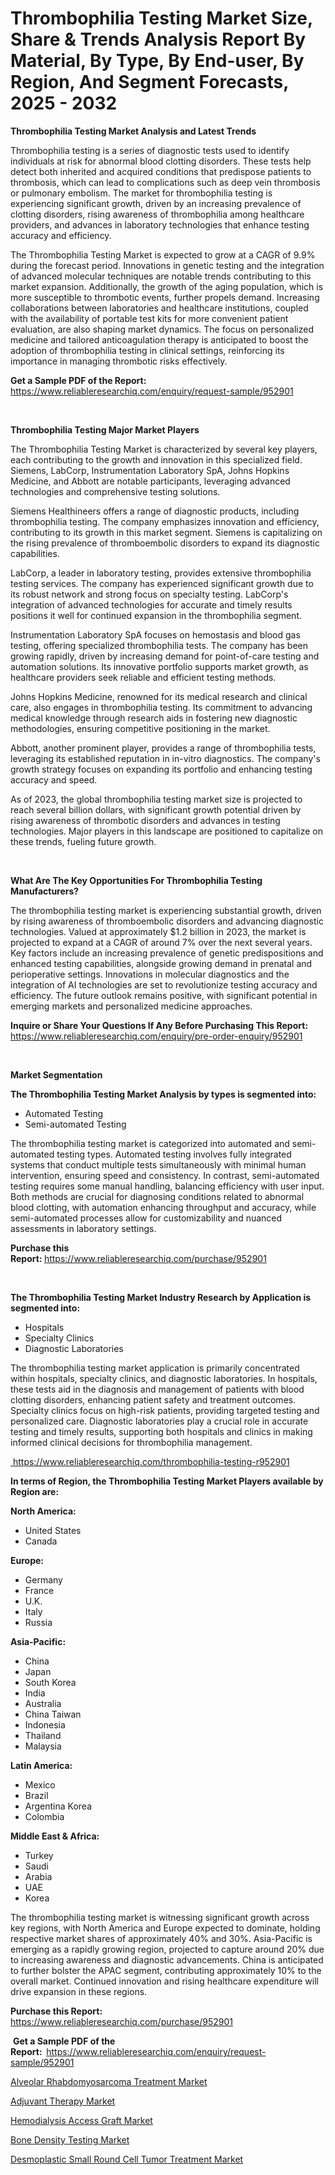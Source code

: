 <p><h1>Thrombophilia Testing Market Size, Share & Trends Analysis Report By Material, By Type, By End-user, By Region, And Segment Forecasts, 2025 - 2032</h1></p><p><strong>Thrombophilia Testing Market Analysis and Latest Trends</strong></p>
<p><p>Thrombophilia testing is a series of diagnostic tests used to identify individuals at risk for abnormal blood clotting disorders. These tests help detect both inherited and acquired conditions that predispose patients to thrombosis, which can lead to complications such as deep vein thrombosis or pulmonary embolism. The market for thrombophilia testing is experiencing significant growth, driven by an increasing prevalence of clotting disorders, rising awareness of thrombophilia among healthcare providers, and advances in laboratory technologies that enhance testing accuracy and efficiency.</p><p>The Thrombophilia Testing Market is expected to grow at a CAGR of 9.9% during the forecast period. Innovations in genetic testing and the integration of advanced molecular techniques are notable trends contributing to this market expansion. Additionally, the growth of the aging population, which is more susceptible to thrombotic events, further propels demand. Increasing collaborations between laboratories and healthcare institutions, coupled with the availability of portable test kits for more convenient patient evaluation, are also shaping market dynamics. The focus on personalized medicine and tailored anticoagulation therapy is anticipated to boost the adoption of thrombophilia testing in clinical settings, reinforcing its importance in managing thrombotic risks effectively.</p></p>
<p><strong>Get a Sample PDF of the Report:&nbsp;</strong> <a href="https://www.reliableresearchiq.com/enquiry/request-sample/952901?utm_campaign=104&utm_medium=2&utm_source=Github&utm_content=ia&utm_term=07032025&utm_id=thrombophilia-testing">https://www.reliableresearchiq.com/enquiry/request-sample/952901</a></p>
<p>&nbsp;</p>
<p><strong>Thrombophilia Testing Major Market Players</strong></p>
<p><p>The Thrombophilia Testing Market is characterized by several key players, each contributing to the growth and innovation in this specialized field. Siemens, LabCorp, Instrumentation Laboratory SpA, Johns Hopkins Medicine, and Abbott are notable participants, leveraging advanced technologies and comprehensive testing solutions.</p><p>Siemens Healthineers offers a range of diagnostic products, including thrombophilia testing. The company emphasizes innovation and efficiency, contributing to its growth in this market segment. Siemens is capitalizing on the rising prevalence of thromboembolic disorders to expand its diagnostic capabilities.</p><p>LabCorp, a leader in laboratory testing, provides extensive thrombophilia testing services. The company has experienced significant growth due to its robust network and strong focus on specialty testing. LabCorp's integration of advanced technologies for accurate and timely results positions it well for continued expansion in the thrombophilia segment.</p><p>Instrumentation Laboratory SpA focuses on hemostasis and blood gas testing, offering specialized thrombophilia tests. The company has been growing rapidly, driven by increasing demand for point-of-care testing and automation solutions. Its innovative portfolio supports market growth, as healthcare providers seek reliable and efficient testing methods.</p><p>Johns Hopkins Medicine, renowned for its medical research and clinical care, also engages in thrombophilia testing. Its commitment to advancing medical knowledge through research aids in fostering new diagnostic methodologies, ensuring competitive positioning in the market.</p><p>Abbott, another prominent player, provides a range of thrombophilia tests, leveraging its established reputation in in-vitro diagnostics. The company's growth strategy focuses on expanding its portfolio and enhancing testing accuracy and speed.</p><p>As of 2023, the global thrombophilia testing market size is projected to reach several billion dollars, with significant growth potential driven by rising awareness of thrombotic disorders and advances in testing technologies. Major players in this landscape are positioned to capitalize on these trends, fueling future growth.</p></p>
<p>&nbsp;</p>
<p><strong>What Are The Key Opportunities For Thrombophilia Testing Manufacturers?</strong></p>
<p><p>The thrombophilia testing market is experiencing substantial growth, driven by rising awareness of thromboembolic disorders and advancing diagnostic technologies. Valued at approximately $1.2 billion in 2023, the market is projected to expand at a CAGR of around 7% over the next several years. Key factors include an increasing prevalence of genetic predispositions and enhanced testing capabilities, alongside growing demand in prenatal and perioperative settings. Innovations in molecular diagnostics and the integration of AI technologies are set to revolutionize testing accuracy and efficiency. The future outlook remains positive, with significant potential in emerging markets and personalized medicine approaches.</p></p>
<p><strong>Inquire or Share Your Questions If Any Before Purchasing This Report:</strong> <a href="https://www.reliableresearchiq.com/enquiry/pre-order-enquiry/952901?utm_campaign=104&utm_medium=2&utm_source=Github&utm_content=ia&utm_term=07032025&utm_id=thrombophilia-testing">https://www.reliableresearchiq.com/enquiry/pre-order-enquiry/952901</a></p>
<p>&nbsp;</p>
<p><strong>Market Segmentation</strong></p>
<p><strong>The Thrombophilia Testing Market Analysis by types is segmented into:</strong></p>
<p><ul><li>Automated Testing</li><li>Semi-automated Testing</li></ul></p>
<p><p>The thrombophilia testing market is categorized into automated and semi-automated testing types. Automated testing involves fully integrated systems that conduct multiple tests simultaneously with minimal human intervention, ensuring speed and consistency. In contrast, semi-automated testing requires some manual handling, balancing efficiency with user input. Both methods are crucial for diagnosing conditions related to abnormal blood clotting, with automation enhancing throughput and accuracy, while semi-automated processes allow for customizability and nuanced assessments in laboratory settings.</p></p>
<p><strong>Purchase this Report:&nbsp;</strong><a href="https://www.reliableresearchiq.com/purchase/952901?utm_campaign=104&utm_medium=2&utm_source=Github&utm_content=ia&utm_term=07032025&utm_id=thrombophilia-testing">https://www.reliableresearchiq.com/purchase/952901</a></p>
<p>&nbsp;</p>
<p><strong>The Thrombophilia Testing Market Industry Research by Application is segmented into:</strong></p>
<p><ul><li>Hospitals</li><li>Specialty Clinics</li><li>Diagnostic Laboratories</li></ul></p>
<p><p>The thrombophilia testing market application is primarily concentrated within hospitals, specialty clinics, and diagnostic laboratories. In hospitals, these tests aid in the diagnosis and management of patients with blood clotting disorders, enhancing patient safety and treatment outcomes. Specialty clinics focus on high-risk patients, providing targeted testing and personalized care. Diagnostic laboratories play a crucial role in accurate testing and timely results, supporting both hospitals and clinics in making informed clinical decisions for thrombophilia management.</p></p>
<p><a href="https://www.reliableresearchiq.com/thrombophilia-testing-r952901?utm_campaign=104&utm_medium=2&utm_source=Github&utm_content=ia&utm_term=07032025&utm_id=thrombophilia-testing">&nbsp;https://www.reliableresearchiq.com/thrombophilia-testing-r952901</a></p>
<p><strong>In terms of Region, the Thrombophilia Testing Market Players available by Region are:</strong></p>
<p>
    <p> <strong> North America: </strong>
        <ul>
            <li>United States</li>
            <li>Canada</li>
        </ul>
        </p> 
    <p> <strong> Europe: </strong>
        <ul>
            <li>Germany</li>
            <li>France</li>
            <li>U.K.</li>
            <li>Italy</li>
            <li>Russia</li>
        </ul>
        </p> 
    <p> <strong> Asia-Pacific: </strong>
        <ul>
            <li>China</li>
            <li>Japan</li>
            <li>South Korea</li>
            <li>India</li>
            <li>Australia</li>
            <li>China Taiwan</li>
            <li>Indonesia</li>
            <li>Thailand</li>
            <li>Malaysia</li>
        </ul>
        </p> 
    <p> <strong> Latin America: </strong>
        <ul>
            <li>Mexico</li>
            <li>Brazil</li>
            <li>Argentina Korea</li>
            <li>Colombia</li>
        </ul>
        </p> 
    <p> <strong> Middle East & Africa: </strong>
        <ul>
            <li>Turkey</li>
            <li>Saudi</li>
            <li>Arabia</li>
            <li>UAE</li>
            <li>Korea</li>
        </ul>
    </p>
    </p>
<p><p>The thrombophilia testing market is witnessing significant growth across key regions, with North America and Europe expected to dominate, holding respective market shares of approximately 40% and 30%. Asia-Pacific is emerging as a rapidly growing region, projected to capture around 20% due to increasing awareness and diagnostic advancements. China is anticipated to further bolster the APAC segment, contributing approximately 10% to the overall market. Continued innovation and rising healthcare expenditure will drive expansion in these regions.</p></p>
<p><strong>Purchase this Report: </strong><a href="https://www.reliableresearchiq.com/purchase/952901?utm_campaign=104&utm_medium=2&utm_source=Github&utm_content=ia&utm_term=07032025&utm_id=thrombophilia-testing">https://www.reliableresearchiq.com/purchase/952901</a></p>
<p>&nbsp;<strong>Get a Sample PDF of the Report:&nbsp;&nbsp;</strong><a href="https://www.reliableresearchiq.com/enquiry/request-sample/952901?utm_campaign=104&utm_medium=2&utm_source=Github&utm_content=ia&utm_term=07032025&utm_id=thrombophilia-testing">https://www.reliableresearchiq.com/enquiry/request-sample/952901</a></p>
<p><strong></strong></p>
<p><p><a href="https://github.com/puhakhommabh/Market-Research-Report-List-1/blob/main/alveolar-rhabdomyosarcoma-treatment-market.md?utm_campaign=104&utm_medium=2&utm_source=Github&utm_content=ia&utm_term=07032025&utm_id=thrombophilia-testing">Alveolar Rhabdomyosarcoma Treatment Market</a></p><p><a href="https://github.com/alrogikrosa/Market-Research-Report-List-1/blob/main/adjuvant-therapy-market.md?utm_campaign=104&utm_medium=2&utm_source=Github&utm_content=ia&utm_term=07032025&utm_id=thrombophilia-testing">Adjuvant Therapy Market</a></p><p><a href="https://github.com/borknyberg/Market-Research-Report-List-1/blob/main/hemodialysis-access-graft-market.md?utm_campaign=104&utm_medium=2&utm_source=Github&utm_content=ia&utm_term=07032025&utm_id=thrombophilia-testing">Hemodialysis Access Graft Market</a></p><p><a href="https://github.com/ozolsgasko02/Market-Research-Report-List-1/blob/main/bone-density-testing-market.md?utm_campaign=104&utm_medium=2&utm_source=Github&utm_content=ia&utm_term=07032025&utm_id=thrombophilia-testing">Bone Density Testing Market</a></p><p><a href="https://github.com/mynaoanes/Market-Research-Report-List-1/blob/main/desmoplastic-small-round-cell-tumor-treatment-market.md?utm_campaign=104&utm_medium=2&utm_source=Github&utm_content=ia&utm_term=07032025&utm_id=thrombophilia-testing">Desmoplastic Small Round Cell Tumor Treatment Market</a></p></p>